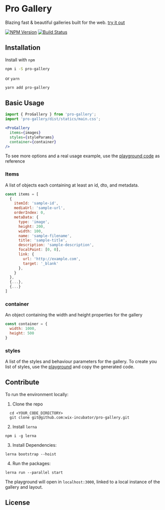 # Pro Gallery
Blazing fast & beautiful galleries built for the web. [try it out](https://wix-incubator.github.io/pro-gallery/)

[![NPM Version](https://img.shields.io/npm/v/pro-gallery.svg?style=flat)](https://www.npmjs.com/package/pro-gallery)
[![Build Status](https://travis-ci.com/wix-incubator/pro-gallery.svg?branch=master)](https://travis-ci.com/wix-incubator/pro-gallery)

## Installation
Install with `npm`
```sh
npm i -S pro-gallery
```
or `yarn`
```sh
yarn add pro-gallery
```

## Basic Usage
```jsx
import { ProGallery } from 'pro-gallery';
import 'pro-gallery/dist/statics/main.css';

<ProGallery
  items={images}
  styles={styleParams}
  container={container}
/>
```

To see more options and a real usage example, use the [playground code](https://github.com/wix-incubator/pro-gallery/blob/master/packages/playground/src/components/App/App.js) as reference

### Items
A list of objects each containing at least an id, dto, and metadata.
```jsx
const items = [
  {
    itemId: 'sample-id',
    mediaUrl: 'sample-url',
    orderIndex: 0,
    metaData: {
      type: 'image',
      height: 200,
      width: 100,
      name: 'sample-filename',
      title: 'sample-title',
      description: 'sample-description',
      focalPoint: [0, 0],
      link: {
        url: 'http://example.com',
        target: '_blank'
      },
    }
  },
  {...},
  {...}
]
```

### container
An object containing the width and height properties for the gallery
```js
const container = {
  width: 1000,
  height: 500
}
```

### styles
A list of the styles and behaviour parameters for the gallery.
To create you list of styles, use the [playground](https://wix-incubator.github.io/pro-gallery/) and copy the generated code.

## Contribute

To run the environment locally:

1. Clone the repo
```
  cd <YOUR_CODE_DIRECTORY>
  git clone git@github.com:wix-incubator/pro-gallery.git
```

2. Install `lerna`
```
npm i -g lerna
```

3. Install Dependencies:
```
lerna bootstrap --hoist
```

4. Run the packages:
```
lerna run --parallel start
```

The playground will open in `localhost:3000`, linked to a local instance of the gallery and layout.

## License
